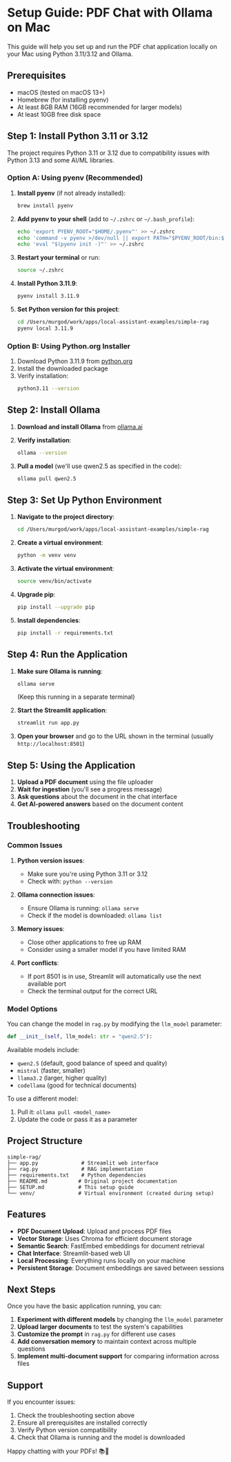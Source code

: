 # Setup Guide: PDF Chat with Ollama on Mac

This guide will help you set up and run the PDF chat application locally on your Mac using Python 3.11/3.12 and Ollama.

## Prerequisites

- macOS (tested on macOS 13+)
- Homebrew (for installing pyenv)
- At least 8GB RAM (16GB recommended for larger models)
- At least 10GB free disk space

## Step 1: Install Python 3.11 or 3.12

The project requires Python 3.11 or 3.12 due to compatibility issues with Python 3.13 and some AI/ML libraries.

### Option A: Using pyenv (Recommended)

1. **Install pyenv** (if not already installed):
   ```bash
   brew install pyenv
   ```

2. **Add pyenv to your shell** (add to `~/.zshrc` or `~/.bash_profile`):
   ```bash
   echo 'export PYENV_ROOT="$HOME/.pyenv"' >> ~/.zshrc
   echo 'command -v pyenv >/dev/null || export PATH="$PYENV_ROOT/bin:$PATH"' >> ~/.zshrc
   echo 'eval "$(pyenv init -)"' >> ~/.zshrc
   ```

3. **Restart your terminal** or run:
   ```bash
   source ~/.zshrc
   ```

4. **Install Python 3.11.9**:
   ```bash
   pyenv install 3.11.9
   ```

5. **Set Python version for this project**:
   ```bash
   cd /Users/murgod/work/apps/local-assistant-examples/simple-rag
   pyenv local 3.11.9
   ```

### Option B: Using Python.org Installer

1. Download Python 3.11.9 from [python.org](https://www.python.org/downloads/)
2. Install the downloaded package
3. Verify installation:
   ```bash
   python3.11 --version
   ```

## Step 2: Install Ollama

1. **Download and install Ollama** from [ollama.ai](https://ollama.ai/)
2. **Verify installation**:
   ```bash
   ollama --version
   ```

3. **Pull a model** (we'll use qwen2.5 as specified in the code):
   ```bash
   ollama pull qwen2.5
   ```

## Step 3: Set Up Python Environment

1. **Navigate to the project directory**:
   ```bash
   cd /Users/murgod/work/apps/local-assistant-examples/simple-rag
   ```

2. **Create a virtual environment**:
   ```bash
   python -m venv venv
   ```

3. **Activate the virtual environment**:
   ```bash
   source venv/bin/activate
   ```

4. **Upgrade pip**:
   ```bash
   pip install --upgrade pip
   ```

5. **Install dependencies**:
   ```bash
   pip install -r requirements.txt
   ```

## Step 4: Run the Application

1. **Make sure Ollama is running**:
   ```bash
   ollama serve
   ```
   (Keep this running in a separate terminal)

2. **Start the Streamlit application**:
   ```bash
   streamlit run app.py
   ```

3. **Open your browser** and go to the URL shown in the terminal (usually `http://localhost:8501`)

## Step 5: Using the Application

1. **Upload a PDF document** using the file uploader
2. **Wait for ingestion** (you'll see a progress message)
3. **Ask questions** about the document in the chat interface
4. **Get AI-powered answers** based on the document content

## Troubleshooting

### Common Issues

1. **Python version issues**:
   - Make sure you're using Python 3.11 or 3.12
   - Check with: `python --version`

2. **Ollama connection issues**:
   - Ensure Ollama is running: `ollama serve`
   - Check if the model is downloaded: `ollama list`

3. **Memory issues**:
   - Close other applications to free up RAM
   - Consider using a smaller model if you have limited RAM

4. **Port conflicts**:
   - If port 8501 is in use, Streamlit will automatically use the next available port
   - Check the terminal output for the correct URL

### Model Options

You can change the model in `rag.py` by modifying the `llm_model` parameter:

```python
def __init__(self, llm_model: str = "qwen2.5"):
```

Available models include:
- `qwen2.5` (default, good balance of speed and quality)
- `mistral` (faster, smaller)
- `llama3.2` (larger, higher quality)
- `codellama` (good for technical documents)

To use a different model:
1. Pull it: `ollama pull <model_name>`
2. Update the code or pass it as a parameter

## Project Structure

```
simple-rag/
├── app.py              # Streamlit web interface
├── rag.py              # RAG implementation
├── requirements.txt    # Python dependencies
├── README.md          # Original project documentation
├── SETUP.md           # This setup guide
└── venv/              # Virtual environment (created during setup)
```

## Features

- **PDF Document Upload**: Upload and process PDF files
- **Vector Storage**: Uses Chroma for efficient document storage
- **Semantic Search**: FastEmbed embeddings for document retrieval
- **Chat Interface**: Streamlit-based web UI
- **Local Processing**: Everything runs locally on your machine
- **Persistent Storage**: Document embeddings are saved between sessions

## Next Steps

Once you have the basic application running, you can:

1. **Experiment with different models** by changing the `llm_model` parameter
2. **Upload larger documents** to test the system's capabilities
3. **Customize the prompt** in `rag.py` for different use cases
4. **Add conversation memory** to maintain context across multiple questions
5. **Implement multi-document support** for comparing information across files

## Support

If you encounter issues:
1. Check the troubleshooting section above
2. Ensure all prerequisites are installed correctly
3. Verify Python version compatibility
4. Check that Ollama is running and the model is downloaded

Happy chatting with your PDFs! 📚🤖 